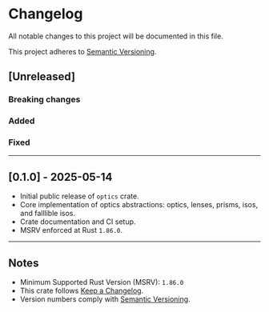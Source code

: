# Changelog

All notable changes to this project will be documented in this file.

This project adheres to [Semantic Versioning](https://semver.org/spec/v2.0.0.html).

## [Unreleased]

### Breaking changes
### Added
### Fixed

---

## [0.1.0] - 2025-05-14

- Initial public release of `optics` crate.
- Core implementation of optics abstractions: optics, lenses, prisms, isos, and falllible isos.
- Crate documentation and CI setup.
- MSRV enforced at Rust `1.86.0`.

---

## Notes

- Minimum Supported Rust Version (MSRV): `1.86.0`
- This crate follows [Keep a Changelog](https://keepachangelog.com/en/1.0.0/).
- Version numbers comply with [Semantic Versioning](https://semver.org/spec/v2.0.0.html).

